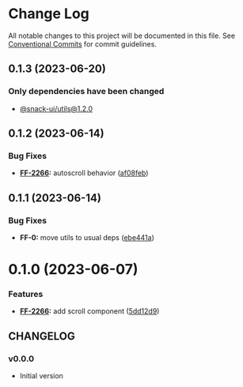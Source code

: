# Change Log

All notable changes to this project will be documented in this file.
See [Conventional Commits](https://conventionalcommits.org) for commit guidelines.

## 0.1.3 (2023-06-20)

### Only dependencies have been changed
* [@snack-ui/utils@1.2.0](https://git.sbercloud.tech/sbercloud-ui/tokens-design-system/snack-uikit/-/blob/master/packages/utils/CHANGELOG.md)





## 0.1.2 (2023-06-14)


### Bug Fixes

* **[FF-2266](https://jira.sbercloud.tech/browse/FF-2266):** autoscroll behavior ([af08feb](https://git.sbercloud.tech/sbercloud-ui/tokens-design-system/snack-uikit/commits/af08feb14adc2d70f54893e49cc3903e57485c6a))





## 0.1.1 (2023-06-14)


### Bug Fixes

* **FF-0:** move utils to usual deps ([ebe441a](https://git.sbercloud.tech/sbercloud-ui/tokens-design-system/snack-uikit/commits/ebe441ac398065cbe8523cbedd3df53176b9aea5))





# 0.1.0 (2023-06-07)


### Features

* **[FF-2266](https://jira.sbercloud.tech/browse/FF-2266):** add scroll component ([5dd12d9](https://git.sbercloud.tech/sbercloud-ui/tokens-design-system/snack-uikit/commits/5dd12d9bec61c3ac4c2d70eada92bb231f57dadc))





## CHANGELOG

### v0.0.0

- Initial version
